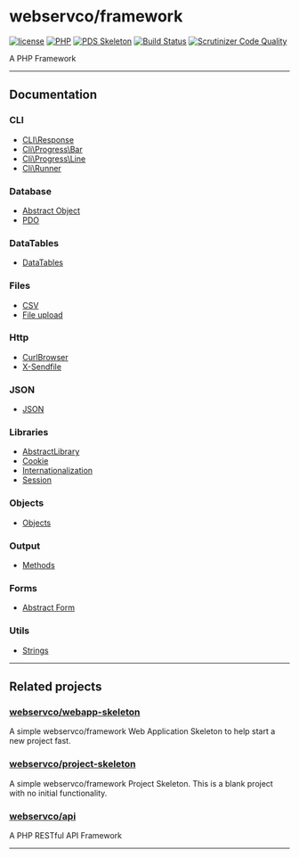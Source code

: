 # webservco/framework

[![license](https://img.shields.io/github/license/webservco/framework.svg)](https://github.com/webservco/framework)
[![PHP](https://img.shields.io/packagist/php-v/webservco/framework.svg)](https://www.php.net)
[![PDS Skeleton](https://img.shields.io/badge/pds-skeleton-blue.svg)](https://github.com/php-pds/skeleton)
[![Build Status](https://travis-ci.org/webservco/framework.svg)](https://travis-ci.org/webservco/framework)
[![Scrutinizer Code Quality](https://scrutinizer-ci.com/g/webservco/framework/badges/quality-score.png)](https://scrutinizer-ci.com/g/webservco/framework/)

A PHP Framework

---

## Documentation

### CLI
* [CLI\Response](/docs/Cli/Response.md)
* [Cli\Progress\Bar](/docs/Cli/Progress/Bar.md)
* [Cli\Progress\Line](/docs/Cli/Progress/Line.md)
* [Cli\Runner](/docs/Cli/Runner/Runner.md)

### Database
* [Abstract Object](/docs/Database/AbstractObject.md)
* [PDO](/docs/Database/PdoDatabase.md)

### DataTables
* [DataTables](/docs/DataTables.md)

### Files
* [CSV](/docs/Files/CSV.md)
* [File upload](/docs/Files/Upload.md)

### Http
* [CurlBrowser](/docs/CurlBrowser.md)
* [X-Sendfile](/docs/Http/XSendFile.md)

### JSON
* [JSON](/docs/Json.md)

### Libraries
* [AbstractLibrary](/docs/Libraries/AbstractLibrary.md)
* [Cookie](/docs/Libraries/Cookie.md)
* [Internationalization](/docs/Libraries/I18n.md)
* [Session](/docs/Libraries/Session.md)

### Objects
* [Objects](/docs/Objects.md)

### Output
* [Methods](/docs/Output/Methods.md)

### Forms
* [Abstract Form](/docs/Forms/AbstractForm.md)

### Utils
* [Strings](/docs/Utils/Strings.md)

---

## Related projects

### [webservco/webapp-skeleton](https://github.com/webservco/webapp-skeleton)
A simple webservco/framework Web Application Skeleton to help start a new project fast.

### [webservco/project-skeleton](https://github.com/webservco/project-skeleton)
A simple webservco/framework Project Skeleton.
This is a blank project with no initial functionality.

### [webservco/api](https://github.com/webservco/api)
A PHP RESTful API Framework

---
